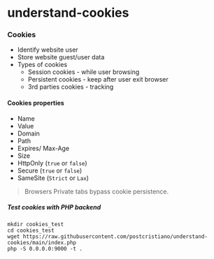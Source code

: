 # understand-cookies

### Cookies
- Identify website user
- Store website guest/user data
- Types of cookies
	- Session cookies - while user browsing
	- Persistent cookies - keep after user exit browser
	- 3rd parties cookies - tracking

#### Cookies properties
- Name
- Value
- Domain
- Path
- Expires/ Max-Age
- Size
- HttpOnly (`true` or `false`)
- Secure (`true` or `false`)
- SameSite (`Strict` or `Lax`)

> Browsers Private tabs bypass cookie persistence.

##### Test cookies with PHP backend
```shell
mkdir cookies_test
cd cookies_test
wget https://raw.githubusercontent.com/postcristiano/understand-cookies/main/index.php
php -S 0.0.0.0:9000 -t .
```

